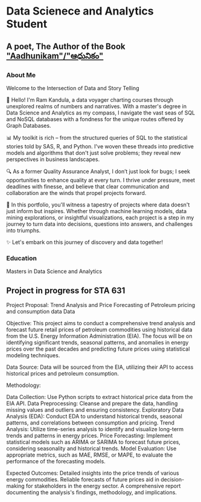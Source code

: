 # Data Scienece and Analytics Student

## A poet, The Author of the Book ["Aadhunikam"/"ఆధునికం"](https://wissenbookstore.com/product/aadhunikam/)

### About Me
Welcome to the Intersection of Data and Story Telling

🚀 Hello! I'm Ram Kandula, a data voyager charting courses through unexplored realms of numbers and narratives. With a master's degree in Data Science and Analytics as my compass, I navigate the vast seas of SQL and NoSQL databases with a fondness for the unique routes offered by Graph Databases.

📊 My toolkit is rich – from the structured queries of SQL to the statistical stories told by SAS, R, and Python. I've woven these threads into predictive models and algorithms that don't just solve problems; they reveal new perspectives in business landscapes.

🔍 As a former Quality Assurance Analyst, I don’t just look for bugs; I seek opportunities to enhance quality at every turn. I thrive under pressure, meet deadlines with finesse, and believe that clear communication and collaboration are the winds that propel projects forward.

🌟 In this portfolio, you'll witness a tapestry of projects where data doesn't just inform but inspires. Whether through machine learning models, data mining explorations, or insightful visualizations, each project is a step in my journey to turn data into decisions, questions into answers, and challenges into triumphs.

✨ Let's embark on this journey of discovery and data together!

### Education
Masters in Data Science and Analytics

## Project in progress for STA 631
Project Proposal: Trend Analysis and Price Forecasting of Petroleum pricing and consumption data Data

Objective: This project aims to conduct a comprehensive trend analysis and forecast future retail prices of petroleum commodities using historical data from the U.S. Energy Information Administration (EIA). The focus will be on identifying significant trends, seasonal patterns, and anomalies in energy prices over the past decades and predicting future prices using statistical modeling techniques.

Data Source: Data will be sourced from the EIA, utilizing their API to access historical prices and petroleum consumption.

Methodology:

Data Collection: Use Python scripts to extract historical price data from the EIA API.
Data Preprocessing: Cleanse and prepare the data, handling missing values and outliers and ensuring consistency.
Exploratory Data Analysis (EDA): Conduct EDA to understand historical trends, seasonal patterns, and correlations between consumption and pricing.
Trend Analysis: Utilize time-series analysis to identify and visualize long-term trends and patterns in energy prices.
Price Forecasting: Implement statistical models such as ARIMA or SARIMA to forecast future prices, considering seasonality and historical trends.
Model Evaluation: Use appropriate metrics, such as MAE, RMSE, or MAPE, to evaluate the performance of the forecasting models.

Expected Outcomes:
Detailed insights into the price trends of various energy commodities.
Reliable forecasts of future prices aid in decision-making for stakeholders in the energy sector.
A comprehensive report documenting the analysis's findings, methodology, and implications.
